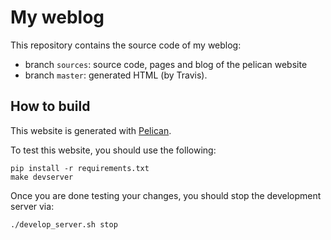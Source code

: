 My weblog
=========

This repository contains the source code of my weblog:

- branch ``sources``: source code, pages and blog of the pelican website
- branch ``master``: generated HTML (by Travis).


How to build
------------

This website is generated with [Pelican](https://blog.getpelican.com/).

To test this website, you should use the following:

    pip install -r requirements.txt
    make devserver

Once you are done testing your changes, you should stop the development server via:

    ./develop_server.sh stop
